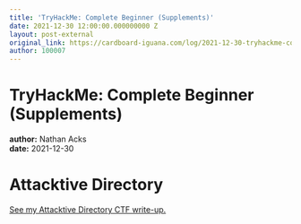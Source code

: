 ```yaml
---
title: 'TryHackMe: Complete Beginner (Supplements)'
date: 2021-12-30 12:00:00.000000000 Z
layout: post-external
original_link: https://cardboard-iguana.com/log/2021-12-30-tryhackme-complete-beginner-supplements.html
author: 100007
---
```


# TryHackMe: Complete Beginner (Supplements)

**author:** Nathan Acks  
**date:** 2021-12-30

# Attacktive Directory

[See my Attacktive Directory CTF write-up.](https://cardboard-iguana.com/notes/tryhackme-attacktive-directory.html)

